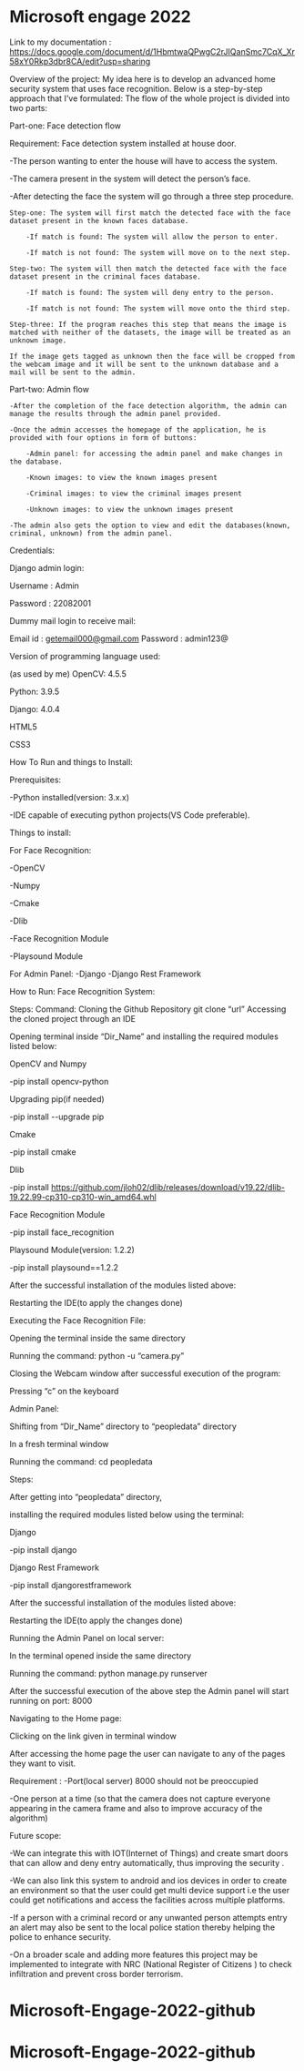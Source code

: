 # Microsoft engage 2022
Link to my documentation : https://docs.google.com/document/d/1HbmtwaQPwgC2rJIQanSmc7CqX_Xr58xY0Rkp3dbr8CA/edit?usp=sharing

Overview of the project:
My idea here is to develop an advanced home security system that uses face recognition. 
Below is a step-by-step approach that I've formulated:
The flow of the whole project is divided into two parts:

Part-one: Face detection flow

Requirement: Face detection system installed at house door.

-The person wanting to enter the house will have to access the system.

-The camera present in the system will detect the person’s face.

-After detecting the face the system will go through a three step procedure.

    Step-one: The system will first match the detected face with the face dataset present in the known faces database.

        -If match is found: The system will allow the person to enter.

        -If match is not found: The system will move on to the next step.

    Step-two: The system will then match the detected face with the face dataset present in the criminal faces database.

        -If match is found: The system will deny entry to the person.

        -If match is not found: The system will move onto the third step.

    Step-three: If the program reaches this step that means the image is matched with neither of the datasets, the image will be treated as an unknown image.

    If the image gets tagged as unknown then the face will be cropped from the webcam image and it will be sent to the unknown database and a mail will be sent to the admin.

Part-two: Admin flow

    -After the completion of the face detection algorithm, the admin can manage the results through the admin panel provided.

    -Once the admin accesses the homepage of the application, he is provided with four options in form of buttons:

        -Admin panel: for accessing the admin panel and make changes in the database.

        -Known images: to view the known images present

        -Criminal images: to view the criminal images present

        -Unknown images: to view the unknown images present

    -The admin also gets the option to view and edit the databases(known, criminal, unknown) from the admin panel.

Credentials:

Django admin login:

Username : Admin

Password : 22082001

Dummy mail login to receive mail:

Email id : getemail000@gmail.com
Password : admin123@

Version of programming language used: 

(as used by me)
OpenCV: 4.5.5

Python: 3.9.5

Django: 4.0.4

HTML5

CSS3

How To Run and things to Install:

Prerequisites: 

-Python installed(version: 3.x.x) 

-IDE capable of executing python projects(VS Code preferable).

Things to install:

For Face Recognition: 

-OpenCV 

-Numpy

-Cmake

-Dlib

-Face Recognition Module

-Playsound Module

For Admin Panel:
-Django
-Django Rest Framework

How to Run:
Face Recognition System:

Steps: 
Command:
Cloning the Github Repository
git clone “url”
Accessing the cloned project through an IDE

Opening terminal inside “Dir_Name” and installing the required modules listed below:

OpenCV and Numpy

-pip install opencv-python

Upgrading pip(if needed) 

-pip install --upgrade pip

Cmake

-pip install cmake

Dlib

-pip install https://github.com/jloh02/dlib/releases/download/v19.22/dlib-19.22.99-cp310-cp310-win_amd64.whl

Face Recognition Module

-pip install face_recognition

Playsound Module(version: 1.2.2)

-pip install playsound==1.2.2


After the successful installation of the modules listed above:

Restarting the IDE(to apply the changes done)

Executing the Face Recognition File:

Opening the terminal inside the same directory

Running the command: python -u “camera.py”

Closing the Webcam window after successful execution of the program:

Pressing “c” on the keyboard


Admin Panel:

Shifting from “Dir_Name” directory to “peopledata” directory

In a fresh terminal window

Running the command: cd peopledata

Steps: 

After getting into “peopledata” directory,

installing the required modules listed below using the terminal:

Django

-pip install django

Django Rest Framework

-pip install djangorestframework


After the successful installation of the modules listed above:

Restarting the IDE(to apply the changes done)

Running the Admin Panel on local server:

In the terminal opened inside the same directory

Running the command: python manage.py runserver

After the successful execution of the above step the Admin panel will start running on port: 8000

Navigating to the Home page:

Clicking on the link given in terminal window

After accessing the home page the user can navigate to any of the pages they want to visit.



Requirement : 
-Port(local server) 8000 should not be preoccupied 

-One person at a time (so that the camera does not capture everyone appearing in the camera frame and also to improve accuracy of the algorithm)

Future scope:

-We can integrate this with IOT(Internet of Things) and create smart doors that can allow and deny entry automatically, thus improving the security .

-We can also link this system to android and ios devices in order to create an environment so that the user could get multi device support i.e the user could get notifications and access the facilities across multiple platforms.

-If a person with a criminal record or any unwanted person attempts entry an alert may also be sent to the local police station thereby helping the police to enhance security. 

-On a broader scale and adding more features this project may be implemented to integrate with NRC (National Register of Citizens ) to check infiltration and prevent cross border terrorism.

# Microsoft-Engage-2022-github
# Microsoft-Engage-2022-github

